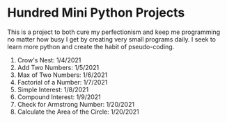 # Hundred Mini Python Projects

This is a project to both cure my perfectionism and keep me programming no matter how busy I get by creating very small programs daily.
I seek to learn more python and create the habit of pseudo-coding.

1. Crow's Nest: 1/4/2021
2. Add Two Numbers: 1/5/2021
3. Max of Two Numbers: 1/6/2021
4. Factorial of a Number: 1/7/2021
5. Simple Interest: 1/8/2021
6. Compound Interest: 1/9/2021
7. Check for Armstrong Number: 1/20/2021
8. Calculate the Area of the Circle: 1/20/2021